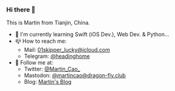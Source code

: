 ### Hi there 👋

This is Martin from Tianjin, China.

- 🌱 I'm currently learning Swift (iOS Dev.), Web Dev. & Python...
- 📪 How to reach me: 
	- Mail: 01skipper_lucky@icloud.com
	- Telegram: [@headinghome](https://t.me/headinghome)
- 👀 Follow me at:
	- Twitter: [@Martin_Cao_](https://twitter.com/Martin_Cao_)
	- Mastodon: [@martincao@dragon-fly.club](mast.dragon-fly.club/web/accounts/4)
	- Blog: [Martin's Blog](weblogcomm.ltd)
